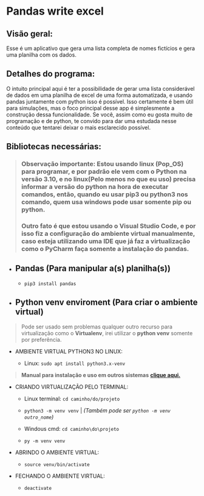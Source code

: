 # Pandas write excel
## Visão geral:
Esse é um aplicativo que gera uma lista completa de nomes fictícios e gera uma planilha com os dados.

## Detalhes do programa:
O intuito principal aqui é ter a possibilidade de gerar uma lista considerável de dados em uma planilha de excel de uma forma automatizada, e usando pandas juntamente com python isso é possível.
Isso certamente é bem útil para simulações, mas o foco principal desse app é simplesmente a construção dessa funcionalidade.
Se você, assim como eu gosta muito de programação e de python, te convido para dar uma estudada nesse conteúdo que tentarei deixar o mais esclarecido possível.

## Bibliotecas necessárias:

> ### Observação importante: Estou usando linux (Pop_OS) para programar, e por padrão ele vem com o Python na versão 3.10, e no linux(Pelo menos no que eu uso) precisa informar a versão do python na hora de executar comandos, então, quando eu usar **pip3** ou **python3** nos comando, quem usa windows pode usar somente **pip** ou **python**.
> ### Outro fato é que estou usando o **Visual Studio Code**, e por isso fiz a configuração do ambiente virtual manualmente, caso esteja utilizando uma IDE que já faz a virtualização como o **PyCharm** faça somente a instalação do pandas.

- ## **Pandas (Para manipular a(s) planilha(s))**

    - ```pip3 install pandas```

- ## **Python venv enviroment (Para criar o ambiente virtual)**
> Pode ser usado sem problemas qualquer outro recurso para virtualização como o **Virtualenv**, irei utilizar o **python venv** somente por preferência.

- AMBIENTE VIRTUAL PYTHON3 NO LINUX:

    - Linux: ```sudo apt install python3.x-venv```

> **Manual para instalação e uso em outros sistemas** [**clique aqui.**](https://packaging.python.org/en/latest/guides/installing-using-pip-and-virtual-environments/#creating-a-virtual-environment)

- CRIANDO VIRTUALIZAÇÃO PELO TERMINAL:

    - Linux terminal: ```cd caminho/do/projeto```

    - ```python3 -m venv venv```   |   _(Também pode ser `python -m venv outro_nome`)_

    - Windous cmd: ```cd caminho\do\projeto```

    - ```py -m venv venv```

- ABRINDO O AMBIENTE VIRTUAL:

    - ```source venv/bin/activate```

- FECHANDO O AMBIENTE VIRTUAL:

    - ```deactivate```
